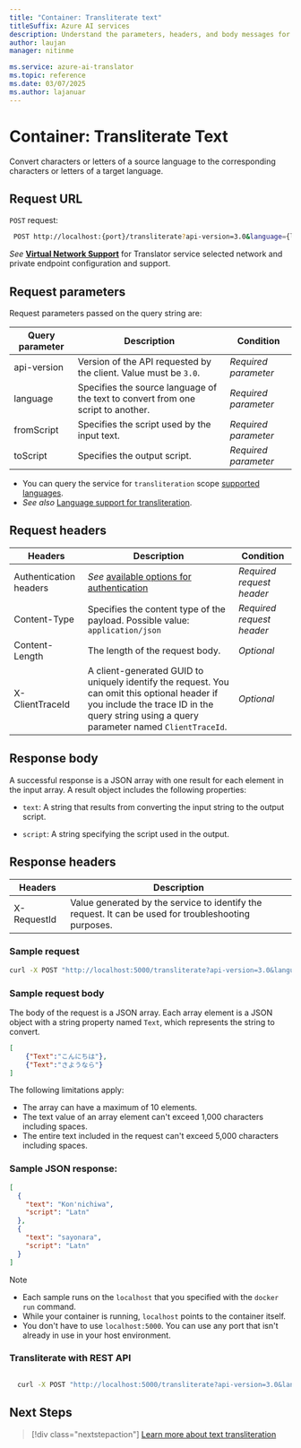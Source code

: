 ```yaml
---
title: "Container: Transliterate text"
titleSuffix: Azure AI services
description: Understand the parameters, headers, and body messages for the Azure AI Translator container transliterate text operation.
author: laujan
manager: nitinme

ms.service: azure-ai-translator
ms.topic: reference
ms.date: 03/07/2025
ms.author: lajanuar
---
```


# Container: Transliterate Text

Convert characters or letters of a source language to the corresponding characters or letters of a target language.

## Request URL

`POST` request:

```bash
 POST http://localhost:{port}/transliterate?api-version=3.0&language={language}&fromScript={fromScript}&toScript={toScript}

```

*See* [**Virtual Network Support**](../text-translation/reference/authentication.md#virtual-network-support) for Translator service selected network and private endpoint configuration and support.

## Request parameters

Request parameters passed on the query string are:

| Query parameter | Description |Condition|
| --- | --- |--- |
| api-version |Version of the API requested by the client. Value must be `3.0`. |*Required parameter*|
| language |Specifies the source language of the text to convert from one script to another.| *Required parameter*|
| fromScript | Specifies the script used by the input text. |*Required parameter*|
| toScript |Specifies the output script.|*Required parameter*|

* You can query the service for `transliteration` scope [supported languages](../text-translation/reference/v3/languages.md).
* *See also* [Language support for transliteration](../language-support.md#transliteration).

## Request headers

| Headers | Description |Condition|
| --- | --- | ---|
| Authentication headers | *See* [available options for authentication](../text-translation/reference/authentication.md)|*Required request header*|
| Content-Type | Specifies the content type of the payload. Possible value: `application/json` |*Required request header*|
| Content-Length |The length of the request body. |*Optional*|
| X-ClientTraceId |A client-generated GUID to uniquely identify the request. You can omit this optional header if you include the trace ID in the query string using a query parameter named `ClientTraceId`. |*Optional*|

## Response body

A successful response is a JSON array with one result for each element in the input array. A result object includes the following properties:

* `text`: A string that results from converting the input string to the output script.

* `script`: A string specifying the script used in the output.

## Response headers

| Headers | Description |
| --- | --- |
| X-RequestId | Value generated by the service to identify the request. It can be used for troubleshooting purposes. |

### Sample request

```bash
curl -X POST "http://localhost:5000/transliterate?api-version=3.0&language=ja&fromScript=Jpan&toScript=Latn"
```

### Sample request body

The body of the request is a JSON array. Each array element is a JSON object with a string property named `Text`, which represents the string to convert.

```json
[
    {"Text":"こんにちは"},
    {"Text":"さようなら"}
]
```

The following limitations apply:

* The array can have a maximum of 10 elements.
* The text value of an array element can't exceed 1,000 characters including spaces.
* The entire text included in the request can't exceed 5,000 characters including spaces.

### Sample JSON response:

```json
[
  {
    "text": "Kon'nichiwa​",
    "script": "Latn"
  },
  {
    "text": "sayonara",
    "script": "Latn"
  }
]
```

> [!NOTE]
>
> * Each sample runs on the `localhost` that you specified with the `docker run` command.
> * While your container is running, `localhost` points to the container itself.
> * You don't have to use `localhost:5000`. You can use any port that isn't already in use in your host environment.

### Transliterate with REST API

```bash

  curl -X POST "http://localhost:5000/transliterate?api-version=3.0&language=ja&fromScript=Jpan&toScript=Latn" -H "Content-Type: application/json" -d "[{'Text':'こんにちは'},{'Text':'さようなら'}]"

```

## Next Steps

> [!div class="nextstepaction"]
> [Learn more about text transliteration](../text-translation/reference/v3/transliterate.md)
